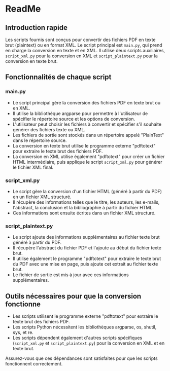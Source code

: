 # ReadMe

## Introduction rapide

Les scripts fournis sont conçus pour convertir des fichiers PDF en texte brut (plaintext) ou en format XML. Le script principal est `main.py`, qui prend en charge la conversion en texte et en XML. Il utilise deux scripts auxiliaires, `script_xml.py` pour la conversion en XML et `script_plaintext.py` pour la conversion en texte brut.

## Fonctionnalités de chaque script

### main.py

- Le script principal gère la conversion des fichiers PDF en texte brut ou en XML.
- Il utilise la bibliothèque argparse pour permettre à l'utilisateur de spécifier le répertoire source et les options de conversion.
- L'utilisateur peut choisir les fichiers à convertir et spécifier s'il souhaite générer des fichiers texte ou XML.
- Les fichiers de sortie sont stockés dans un répertoire appelé "PlainText" dans le répertoire source.
- La conversion en texte brut utilise le programme externe "pdftotext" pour extraire le texte brut des fichiers PDF.
- La conversion en XML utilise également "pdftotext" pour créer un fichier HTML intermédiaire, puis applique le script `script_xml.py` pour générer le fichier XML final.

### script_xml.py

- Le script gère la conversion d'un fichier HTML (généré à partir du PDF) en un fichier XML structuré.
- Il récupère des informations telles que le titre, les auteurs, les e-mails, l'abstract, la conclusion et la bibliographie à partir du fichier HTML.
- Ces informations sont ensuite écrites dans un fichier XML structuré.

### script_plaintext.py

- Le script ajoute des informations supplémentaires au fichier texte brut généré à partir du PDF.
- Il récupère l'abstract du fichier PDF et l'ajoute au début du fichier texte brut.
- Il utilise également le programme "pdftotext" pour extraire le texte brut du PDF avec une mise en page, puis ajoute cet extrait au fichier texte brut.
- Le fichier de sortie est mis à jour avec ces informations supplémentaires.

## Outils nécessaires pour que la conversion fonctionne

- Les scripts utilisent le programme externe "pdftotext" pour extraire le texte brut des fichiers PDF.
- Les scripts Python nécessitent les bibliothèques argparse, os, shutil, sys, et re.
- Les scripts dépendent également d'autres scripts spécifiques (`script_xml.py` et `script_plaintext.py`) pour la conversion en XML et en texte brut.

Assurez-vous que ces dépendances sont satisfaites pour que les scripts fonctionnent correctement.
